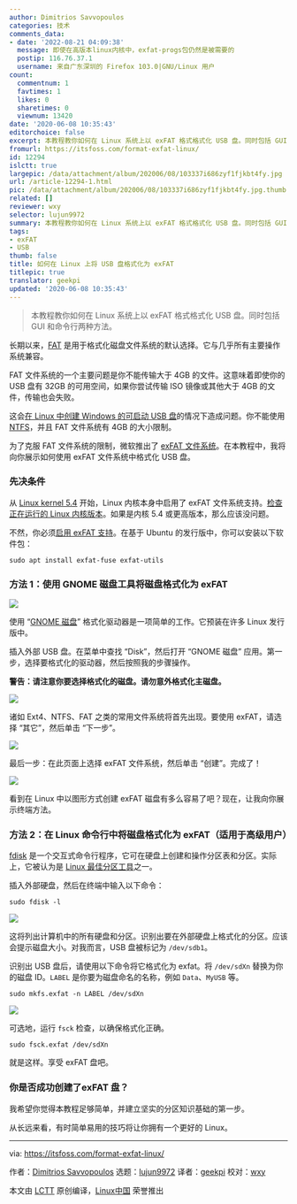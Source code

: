 ```yaml
---
author: Dimitrios Savvopoulos
categories: 技术
comments_data:
- date: '2022-08-21 04:09:38'
  message: 即使在高版本linux内核中，exfat-progs包仍然是被需要的
  postip: 116.76.37.1
  username: 来自广东深圳的 Firefox 103.0|GNU/Linux 用户
count:
  commentnum: 1
  favtimes: 1
  likes: 0
  sharetimes: 0
  viewnum: 13420
date: '2020-06-08 10:35:43'
editorchoice: false
excerpt: 本教程教你如何在 Linux 系统上以 exFAT 格式格式化 USB 盘。同时包括 GUI 和命令行两种方法。
fromurl: https://itsfoss.com/format-exfat-linux/
id: 12294
islctt: true
largepic: /data/attachment/album/202006/08/103337i686zyf1fjkbt4fy.jpg
url: /article-12294-1.html
pic: /data/attachment/album/202006/08/103337i686zyf1fjkbt4fy.jpg.thumb.jpg
related: []
reviewer: wxy
selector: lujun9972
summary: 本教程教你如何在 Linux 系统上以 exFAT 格式格式化 USB 盘。同时包括 GUI 和命令行两种方法。
tags:
- exFAT
- USB
thumb: false
title: 如何在 Linux 上将 USB 盘格式化为 exFAT
titlepic: true
translator: geekpi
updated: '2020-06-08 10:35:43'
---
```



> 
> 本教程教你如何在 Linux 系统上以 exFAT 格式格式化 USB 盘。同时包括 GUI 和命令行两种方法。
> 
> 
> 


长期以来，[FAT](https://en.wikipedia.org/wiki/File_Allocation_Table) 是用于格式化磁盘文件系统的默认选择。它与几乎所有主要操作系统兼容。


FAT 文件系统的一个主要问题是你不能传输大于 4GB 的文件。这意味着即使你的 USB 盘有 32GB 的可用空间，如果你尝试传输 ISO 镜像或其他大于 4GB 的文件，传输也会失败。


这会[在 Linux 中创建 Windows 的可启动 USB 盘](https://itsfoss.com/bootable-windows-usb-linux/)的情况下造成问题。你不能使用 [NTFS](https://en.wikipedia.org/wiki/NTFS)，并且 FAT 文件系统有 4GB 的大小限制。


为了克服 FAT 文件系统的限制，微软推出了 [exFAT 文件系统](https://en.wikipedia.org/wiki/ExFAT)。在本教程中，我将向你展示如何使用 exFAT 文件系统中格式化 USB 盘。


### 先决条件


从 [Linux kernel 5.4](https://itsfoss.com/linux-kernel-5-4/) 开始，Linux 内核本身中启用了 exFAT 文件系统支持。[检查正在运行的 Linux 内核版本](https://itsfoss.com/find-which-kernel-version-is-running-in-ubuntu/)。如果是内核 5.4 或更高版本，那么应该没问题。


不然，你必须[启用 exFAT 支持](https://itsfoss.com/mount-exfat/)。在基于 Ubuntu 的发行版中，你可以安装以下软件包：



```
sudo apt install exfat-fuse exfat-utils
```

### 方法 1：使用 GNOME 磁盘工具将磁盘格式化为 exFAT


![](/data/attachment/album/202006/08/103337i686zyf1fjkbt4fy.jpg)


使用 “[GNOME 磁盘](https://wiki.gnome.org/Apps/Disks)” 格式化驱动器是一项简单的工作。它预装在许多 Linux 发行版中。


插入外部 USB 盘。在菜单中查找 “Disk”，然后打开 “GNOME 磁盘” 应用。第一步，选择要格式化的驱动器，然后按照我的步骤操作。


**警告：请注意你要选择格式化的磁盘。请勿意外格式化主磁盘。**


![](/data/attachment/album/202006/08/103355tcndntzu5lcnyddy.png)


诸如 Ext4、NTFS、FAT 之类的常用文件系统将首先出现。要使用 exFAT，请选择 “其它”，然后单击 “下一步”。


![](/data/attachment/album/202006/08/103414sqrsa9ydda2zzd77.jpg)


最后一步：在此页面上选择 exFAT 文件系统，然后单击 “创建”。完成了！


![](/data/attachment/album/202006/08/103439wj12hts1zh1h7vrp.jpg)


看到在 Linux 中以图形方式创建 exFAT 磁盘有多么容易了吧？现在，让我向你展示终端方法。


### 方法 2：在 Linux 命令行中将磁盘格式化为 exFAT（适用于高级用户）


[fdisk](https://www.tldp.org/HOWTO/Partition/fdisk_partitioning.html) 是一个交互式命令行程序，它可在硬盘上创建和操作分区表和分区。实际上，它被认为是 [Linux 最佳分区工具](https://itsfoss.com/partition-managers-linux/)之一。


插入外部硬盘，然后在终端中输入以下命令：



```
sudo fdisk -l
```

![](/data/attachment/album/202006/08/103456mdpmmpx1kp2bmf9l.jpg)


这将列出计算机中的所有硬盘和分区。识别出要在外部硬盘上格式化的分区。应该会提示磁盘大小。对我而言，USB 盘被标记为 `/dev/sdb1`。


识别出 USB 盘后，请使用以下命令将它格式化为 exfat。将 `/dev/sdXn` 替换为你的磁盘 ID。`LABEL` 是你要为磁盘命名的名称，例如 `Data`、`MyUSB` 等。



```
sudo mkfs.exfat -n LABEL /dev/sdXn
```

![](/data/attachment/album/202006/08/103521cu6r96hhzzuhm6mu.jpg)


可选地，运行 `fsck` 检查，以确保格式化正确。



```
sudo fsck.exfat /dev/sdXn
```

就是这样。享受 exFAT 盘吧。


### 你是否成功创建了exFAT 盘？


我希望你觉得本教程足够简单，并建立坚实的分区知识基础的第一步。


从长远来看，有时简单易用的技巧将让你拥有一个更好的 Linux。




---


via: <https://itsfoss.com/format-exfat-linux/>


作者：[Dimitrios Savvopoulos](https://itsfoss.com/author/dimitrios/) 选题：[lujun9972](https://github.com/lujun9972) 译者：[geekpi](https://github.com/geekpi) 校对：[wxy](https://github.com/wxy)


本文由 [LCTT](https://github.com/LCTT/TranslateProject) 原创编译，[Linux中国](https://linux.cn/) 荣誉推出